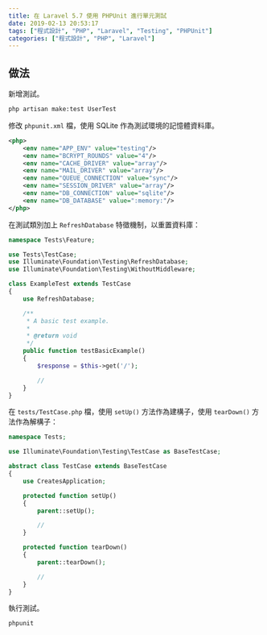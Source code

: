 ```yaml
---
title: 在 Laravel 5.7 使用 PHPUnit 進行單元測試
date: 2019-02-13 20:53:17
tags: ["程式設計", "PHP", "Laravel", "Testing", "PHPUnit"]
categories: ["程式設計", "PHP", "Laravel"]
---
```


## 做法

新增測試。

```BASH
php artisan make:test UserTest
```

修改 `phpunit.xml` 檔，使用 SQLite 作為測試環境的記憶體資料庫。

```XML
<php>
    <env name="APP_ENV" value="testing"/>
    <env name="BCRYPT_ROUNDS" value="4"/>
    <env name="CACHE_DRIVER" value="array"/>
    <env name="MAIL_DRIVER" value="array"/>
    <env name="QUEUE_CONNECTION" value="sync"/>
    <env name="SESSION_DRIVER" value="array"/>
    <env name="DB_CONNECTION" value="sqlite"/>
    <env name="DB_DATABASE" value=":memory:"/>
</php>
```

在測試類別加上 `RefreshDatabase` 特徵機制，以重置資料庫：

```PHP
namespace Tests\Feature;

use Tests\TestCase;
use Illuminate\Foundation\Testing\RefreshDatabase;
use Illuminate\Foundation\Testing\WithoutMiddleware;

class ExampleTest extends TestCase
{
    use RefreshDatabase;

    /**
     * A basic test example.
     *
     * @return void
     */
    public function testBasicExample()
    {
        $response = $this->get('/');

        //
    }
}
```

在 `tests/TestCase.php` 檔，使用 `setUp()` 方法作為建構子，使用 `tearDown()` 方法作為解構子：

```PHP
namespace Tests;

use Illuminate\Foundation\Testing\TestCase as BaseTestCase;

abstract class TestCase extends BaseTestCase
{
    use CreatesApplication;

    protected function setUp()
    {
        parent::setUp();

        //
    }

    protected function tearDown()
    {
        parent::tearDown();

        //
    }
}
```

執行測試。

```BASH
phpunit
```

